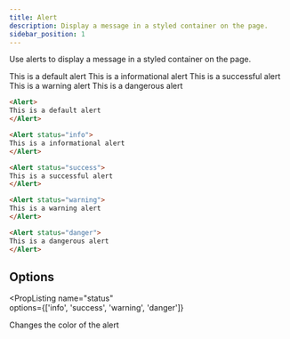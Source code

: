 ```yaml
---
title: Alert
description: Display a message in a styled container on the page.
sidebar_position: 1
---
```


Use alerts to display a message in a styled container on the page.

<DocTab>
    <div slot='preview'>
<Alert>
This is a default alert
</Alert>

<Alert status="info">
This is a informational alert
</Alert>

<Alert status="success">
This is a successful alert
</Alert>

<Alert status="warning">
This is a warning alert
</Alert>

<Alert status="danger">
This is a dangerous alert
</Alert>
    </div>

```markdown
<Alert>
This is a default alert
</Alert>

<Alert status="info">
This is a informational alert
</Alert>

<Alert status="success">
This is a successful alert
</Alert>

<Alert status="warning">
This is a warning alert
</Alert>

<Alert status="danger">
This is a dangerous alert
</Alert>
```
</DocTab>

## Options

<PropListing
    name="status"  
    options={['info', 'success', 'warning', 'danger']}
>

Changes the color of the alert

</PropListing>
